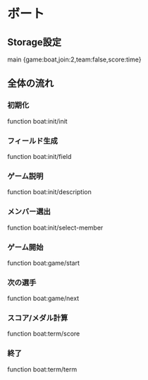 # ボート

## Storage設定
main {game:boat,join:2,team:false,score:time}

## 全体の流れ
### 初期化
function boat:init/init
### フィールド生成
function boat:init/field
### ゲーム説明
function boat:init/description
### メンバー選出
function boat:init/select-member
### ゲーム開始
function boat:game/start
### 次の選手
function boat:game/next
### スコア/メダル計算
function boat:term/score
### 終了
function boat:term/term
